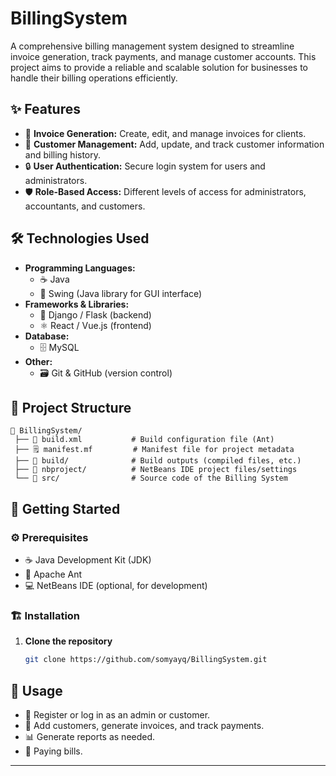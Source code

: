 # BillingSystem

A comprehensive billing management system designed to streamline invoice generation, track payments, and manage customer accounts. This project aims to provide a reliable and scalable solution for businesses to handle their billing operations efficiently.

## ✨ Features

- 🧾 **Invoice Generation:** Create, edit, and manage invoices for clients.
- 👥 **Customer Management:** Add, update, and track customer information and billing history.
- 🔒 **User Authentication:** Secure login system for users and administrators.
- 🛡️ **Role-Based Access:** Different levels of access for administrators, accountants, and customers.

## 🛠️ Technologies Used

- **Programming Languages:**  
  - ☕ Java
  - 🎨 Swing (Java library for GUI interface)
- **Frameworks & Libraries:**  
  - 🐍 Django / Flask (backend)
  - ⚛️ React / Vue.js (frontend)
- **Database:**  
  - 🗄️ MySQL
- **Other:**  
  - 🗃️ Git & GitHub (version control)

## 📁 Project Structure

```
📂 BillingSystem/
 ├── 📝 build.xml           # Build configuration file (Ant)
 ├── 🗒️ manifest.mf         # Manifest file for project metadata
 ├── 📁 build/              # Build outputs (compiled files, etc.)
 ├── 📁 nbproject/          # NetBeans IDE project files/settings
 └── 📁 src/                # Source code of the Billing System
```

## 🚀 Getting Started

### ⚙️ Prerequisites

- ☕ Java Development Kit (JDK)
- 🐜 Apache Ant
- 💻 NetBeans IDE (optional, for development)

### 🏗️ Installation

1. **Clone the repository**
   ```bash
   git clone https://github.com/somyayq/BillingSystem.git
   ```

## 📖 Usage

- 🔑 Register or log in as an admin or customer.
- 👤 Add customers, generate invoices, and track payments.
- 📊 Generate reports as needed.
- 💸 Paying bills.

---

